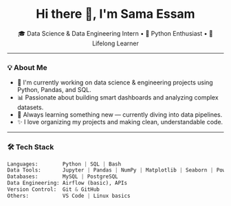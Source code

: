 <h1 align="center">Hi there 👋, I'm Sama Essam</h1>

<p align="center">
  🎓 Data Science & Data Engineering Intern • 🐍 Python Enthusiast • 🧠 Lifelong Learner
</p>

---

### 💡 About Me

- 🔭 I'm currently working on data science & engineering projects using Python, Pandas, and SQL.
- 📊 Passionate about building smart dashboards and analyzing complex datasets.
- 🧠 Always learning something new — currently diving into data pipelines.
- ✨ I love organizing my projects and making clean, understandable code.

---

### 🛠 Tech Stack

```python
Languages:        Python | SQL | Bash  
Data Tools:       Jupyter | Pandas | NumPy | Matplotlib | Seaborn | Power BI  
Databases:        MySQL | PostgreSQL  
Data Engineering: Airflow (basic), APIs  
Version Control:  Git & GitHub  
Others:           VS Code | Linux basics
